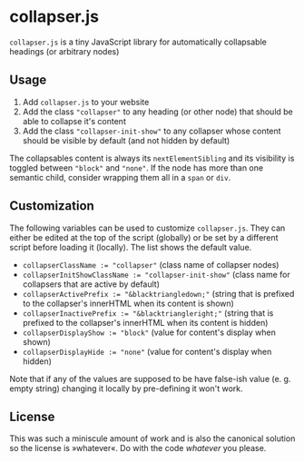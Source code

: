 # collapser.js

`collapser.js` is a tiny JavaScript library for automatically collapsable
headings (or arbitrary nodes)

## Usage

1. Add `collapser.js` to your website
2. Add the class `"collapser"` to any heading (or other node) that should be
   able to collapse it's content
3. Add the class `"collapser-init-show"` to any collapser whose content should
   be visible by default (and not hidden by default)

The collapsables content is always its `nextElementSibling` and its visibility
is toggled between `"block"` and `"none"`. If the node has more than one semantic
child, consider wrapping them all in a `span` or `div`.

## Customization

The following variables can be used to customize `collapser.js`. They can
either be edited at the top of the script (globally) or be set by a different
script before loading it (locally). The list shows the default value.

- `collapserClassName := "collapser"` (class name of collapser nodes)
- `collapserInitShowClassName := "collapser-init-show"` (class name for
  collapsers that are active by default)
- `collapserActivePrefix := "&blacktriangledown;"` (string that is prefixed to
  the collapser's innerHTML when its content is shown)
- `collapserInactivePrefix := "&blacktriangleright;"` (string that is prefixed
  to the collapser's innerHTML when its content is hidden)
- `collapserDisplayShow := "block"` (value for content's display when shown)
- `collapserDisplayHide := "none"` (value for content's display when hidden)

Note that if any of the values are supposed to be have false-ish value (e. g.
empty string) changing it locally by pre-defining it won't work.

## License

This was such a miniscule amount of work and is also the canonical solution so
the license is »whatever«. Do with the code _whatever_ you please.
